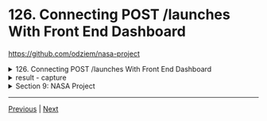 # 126. Connecting POST /launches With Front End Dashboard

https://github.com/odziem/nasa-project



<details>
  <summary> 126. Connecting POST /launches With Front End Dashboard </summary>

**client**

-   `client/src/hooks/request.js`
```
const API_URL = 'http://localhost:8000'

// Load planets and return as JSON.
async function httpGetPlanets() {
  const response = await fetch(`${API_URL}/planets`);
  return await response.json();
}

// Load launches, sort by flight number, and return as JSON.
async function httpGetLaunches() {
  const response = await fetch(`${API_URL}/launches`);
  const fetchedLaunches = await response.json();
  return fetchedLaunches.sort((a, b) => {
    return a.flightNumber - b.flightNumber;
  });
}

// Submit given launch data to launch system.
async function httpSubmitLaunch(launch) {
  try {
    return await fetch(`${API_URL}/launches`, {
      method: "post",
      headers: {
        "Content-Type": "application/json",
      },
      body: JSON.stringify(launch),
    });
  } catch(err) {
    return {
      ok: false,
    };
  }
}

async function httpAbortLaunch(id) {
  // TODO: Once API is ready.
  // Delete launch with given ID.
}

export {
  httpGetPlanets,
  httpGetLaunches,
  httpSubmitLaunch,
  httpAbortLaunch,
};
```  

-   `client/src/hooks/useLaunches.js`
```
import { useCallback, useEffect, useState } from "react";

import {
  httpGetLaunches,
  httpSubmitLaunch,
  httpAbortLaunch,
} from './requests';

function useLaunches(onSuccessSound, onAbortSound, onFailureSound) {
  const [launches, saveLaunches] = useState([]);
  const [isPendingLaunch, setPendingLaunch] = useState(false);

  const getLaunches = useCallback(async () => {
    const fetchedLaunches = await httpGetLaunches();
    saveLaunches(fetchedLaunches);
  }, []);

  useEffect(() => {
    getLaunches();
  }, [getLaunches]);

  const submitLaunch = useCallback(async (e) => {
    e.preventDefault();
    setPendingLaunch(true);
    const data = new FormData(e.target);
    const launchDate = new Date(data.get("launch-day"));
    const mission = data.get("mission-name");
    const rocket = data.get("rocket-name");
    const target = data.get("planets-selector");
    const response = await httpSubmitLaunch({
      launchDate,
      mission,
      rocket,
      target,
    });

    const success = response.ok;
    if (success) {
      getLaunches();
      setTimeout(() => {
        setPendingLaunch(false);
        onSuccessSound();
      }, 800);
    } else {
      onFailureSound();
    }
  }, [getLaunches, onSuccessSound, onFailureSound]);

  const abortLaunch = useCallback(async (id) => {
    const response = await httpAbortLaunch(id);

    // TODO: Set success based on response.
    const success = false;
    if (success) {
      getLaunches();
      onAbortSound();
    } else {
      onFailureSound();
    }
  }, [getLaunches, onAbortSound, onFailureSound]);

  return {
    launches,
    isPendingLaunch,
    submitLaunch,
    abortLaunch,
  };
}

export default useLaunches;
```  

**server**

-   `server/src/models/launches.model.js` 
```
const launches = new Map();
let latestFlightNumber = 100;
const launch = {
    flightNumber: 100,
    mission: 'Kepler Exploration X',
    rocket: 'Explorer IS1',
    launchDate: new Date('December 27, 2030'),
    target: 'Kepler-442 b',
    customer: ['ZTM', 'NASA'],
    upcoming: true,
    success: true
};
launches.set(launch.flightNumber, launch);
function getAllLaunches () {
    return Array.from(launches.values());
}
function addNewLaunch(launch) {
    latestFlightNumber++;
    launches.set(
        latestFlightNumber, 
        Object.assign(launch, {
            success: true,
            upcoming: true,
            customer: ['Zero to Mastery', 'NASA'],
            flightNumber: latestFlightNumber,
    }));
}
module.exports = {
    getAllLaunches,
    addNewLaunch,
}
```

-   `server/src/routes/launches/launches.controller.js`
```
const { 
    getAllLaunches, 
    addNewLaunch, 
} = require('../../models/launches.model');

function httpGetAllLaunches(req, res) {
    return res.status(200).json(getAllLaunches());
}

function httpAddNewLaunch (req, res) {
    const launch = req.body;

    if ( !launch.mission || !launch.roket || !launch.launchDate 
        || launch.target ) {
            return res.status(400).json({
                error: 'Missing required launch property'
            });    
        };

    launch.launchDate = new Date(launch.launchDate);
    if (isNaN(launch.launchDate.toString)){
        return res.status(400).json({
            error: 'Invalid launch Date',
        });   
    };

    addNewLaunch(launch);
    return res.status(201).json(launch);
}

module.exports = {
    httpGetAllLaunches,
    httpAddNewLaunch,
}
```

-   `server/src/routes/launches/launches.router.js`
```
const express = require('express');
const {
    httpGetAllLaunches,
    httpAddNewLaunch,
} = require('./launches.controller');

const launchesRouter = express.Router();

launchesRouter.get('/', httpGetAllLaunches);
launchesRouter.post('/', httpAddNewLaunch);

module.exports = launchesRouter;
```

-   `server/src/routes/planets/planets.router.js`
```
const express = require('express');

const {
    httpGetAllPlanets,
} = require('./planets.controller');

const planetsRouter = express.Router();

planetsRouter.get('/', httpGetAllPlanets);

module.exports = planetsRouter;
```

-   `server/src/app.js`
```
const path = require('path');
const express = require('express');
const cors = require('cors');
const morgan = require('morgan');

const planetsRouter = require('./routes/planets/planets.router');
const launchesRouter = require('./routes/launches/launches.router');

const app = express();

app.use(cors({
    origin: 'http://localhost:3000',
}));
app.use(morgan('combined'));

app.use(express.json());
app.use(express.static(path.join(__dirname, '..', 'public' )));

app.use('/planets', planetsRouter);
app.use('/launches', launchesRouter);
app.get('/*', (req, res) => {
    res.sendFile(path.join(__dirname, '..', 'public', 'index.html'))
})

module.exports = app;
```
</details>

<details>
  <summary> result - capture </summary>

-   goto `http://localhost:8000` --> `http://localhost:8000/upcoming` --> `http://localhost:8000/launch` --> `http://localhost:8000/upcoming`

<p align="center" >
    <img src="../imags/126_Connecting-POST_launches-With-Front-End-Dashboard.png" width="100%" > 
    <img src="../imags/126_Connecting-POST_launches-With-Front-End-Dashboard_2.png" width="100%" > 
    <img src="../imags/126_Connecting-POST_launches-With-Front-End-Dashboard_3.png" width="100%" > 
</p> 

</details>  

<details>
  <summary> Section 9: NASA Project </summary>

  - [Codebase: nasa-project](../src/s9_nasa-project/)

</details>

---

[Previous](./125_POST_launches_Validation-For-POST-Requests.md) | [Next](./127_DELETE_launches_Aborting-Launches-1.md)